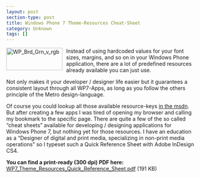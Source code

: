 ```yaml
---
layout: post
section-type: post
title: Windows Phone 7 Theme-Resources Cheat-Sheet
category: Unknown
tags: []
---
```

<p><img style="background-image: none; margin: 0px 10px 10px 0px; padding-left: 0px; padding-right: 0px; display: inline; float: left; padding-top: 0px; border-width: 0px;" title="WP_Brd_Grn_v_rgb" src="http://anheledirwp.blob.core.windows.net/wordpress/2011/05/WP_Brd_Grn_v_rgb.png" border="0" alt="WP_Brd_Grn_v_rgb" width="150" height="60" align="left" /></p>
<p>Instead of using hardcoded values for your font sizes, margins, and so on in your Windows Phone application, there are a lot of predefined resources already available you can just use.</p>
<p>Not only makes it your developer / designer life easier but it guarantees a consistent layout through all WP7-Apps, as long as you follow the others principle of the Metro design-language.</p>
<p>Of course you could lookup all those available resource-keys <a href="http://msdn.microsoft.com/en-us/library/ff769552(v=VS.92).aspx" target="_blank">in the msdn</a>. But after creating a few apps I was tired of opening my browser and calling my bookmark to the specific page. There are quite a few of the so called &ldquo;cheat sheets&rdquo; available for developing / designing applications for Windows Phone 7, but nothing yet for those resources. I have an education as a &ldquo;Designer of digital and print media, specializing in non-print media operations&rdquo; so I typeset such a Quick Reference Sheet with Adobe InDesign CS4.</p>
<p><strong>You can find a print-ready (300 dpi) PDF here:</strong> <br /><a href="http://static.gordon-breuer.de/files/pdf/WP7_Theme_Resources_Quick_Reference_Sheet.pdf" target="_blank">WP7_Theme_Resources_Quick_Reference_Sheet.pdf</a> (191 KB)</p>
